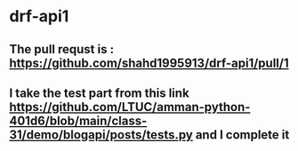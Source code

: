 # drf-api1

## The pull requst is : https://github.com/shahd1995913/drf-api1/pull/1

## I take the test part from this link https://github.com/LTUC/amman-python-401d6/blob/main/class-31/demo/blogapi/posts/tests.py   and I complete it 


